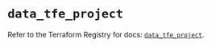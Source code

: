 # `data_tfe_project`

Refer to the Terraform Registry for docs: [`data_tfe_project`](https://registry.terraform.io/providers/hashicorp/tfe/0.60.0/docs/data-sources/project).
